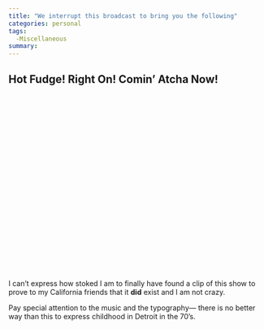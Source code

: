 ```yaml
---
title: "We interrupt this broadcast to bring you the following"
categories: personal
tags:
  -Miscellaneous
summary: 
---
```

<h2>Hot Fudge! Right On! Comin&#8217; Atcha Now!</h2>

 <object width="425" height="350"><param name="movie" value="http://www.youtube.com/v/ZxU3aXTCyAk"></param><param name="wmode" value="transparent"></param><embed src="http://www.youtube.com/v/ZxU3aXTCyAk" type="application/x-shockwave-flash" wmode="transparent" width="425" height="350"></embed></object>

<p>I can&#8217;t express how stoked I am to finally have found a clip of this show to prove to my California friends that it <strong>did</strong> exist and I am not crazy. </p>

<p>Pay special attention to the music and the typography&#8212; there is no better way than this to express childhood in Detroit in the 70&#8217;s.</p>

